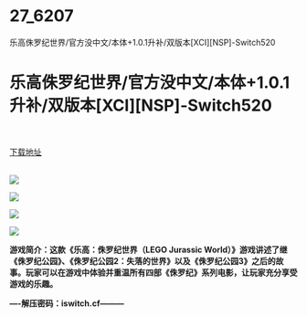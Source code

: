 # 27_6207
乐高侏罗纪世界/官方没中文/本体+1.0.1升补/双版本[XCI][NSP]-Switch520
# 乐高侏罗纪世界/官方没中文/本体+1.0.1升补/双版本[XCI][NSP]-Switch520
 <br/></br>
[下载地址](https://www.switch520.cc/article/6207 "下载地址")
<br/></br>

<p><span><strong><img src="https://www.switch520.cc/muke_img/upload_art_editor_20200922-1_912948732492a7ac087d2441c5765f7d.jpg"></strong></span></p>
<p><span><strong><img src="https://www.switch520.cc/muke_img/upload_art_editor_20200922-1_7f6c9fae32608e2f1f93d75cdce6d6e2.jpg"></strong></span></p>
<p><span><strong><img src="https://www.switch520.cc/muke_img/upload_art_editor_20200922-1_b857355ae17076ab788dc7fdca0a6678.jpg"></strong></span></p>
<p><span><strong><img src="https://www.switch520.cc/muke_img/upload_art_editor_20200922-1_3b629a2d5d165b0460cda11e6df8765d.jpg"></strong></span></p>
<p></p>
<p><span><strong>游戏简介：这款《乐高：侏罗纪世界（LEGO Jurassic World）》游戏讲述了继《侏罗纪公园》、《侏罗纪公园2：失落的世界》以及《侏罗纪公园3》之后的故事。玩家可以在游戏中体验并重温所有四部《侏罗纪》系列电影，让玩家充分享受游戏的乐趣。</strong></span></p>
<p><span><strong>—-解压密码：iswitch.cf———</strong></span></p>
